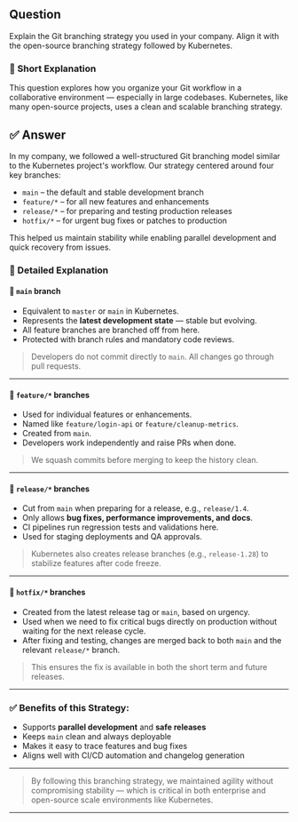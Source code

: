 
## Question  
Explain the Git branching strategy you used in your company. Align it with the open-source branching strategy followed by Kubernetes.

### 📝 Short Explanation  
This question explores how you organize your Git workflow in a collaborative environment — especially in large codebases. Kubernetes, like many open-source projects, uses a clean and scalable branching strategy.

## ✅ Answer  
In my company, we followed a well-structured Git branching model similar to the Kubernetes project's workflow. Our strategy centered around four key branches:

- `main` – the default and stable development branch  
- `feature/*` – for all new features and enhancements  
- `release/*` – for preparing and testing production releases  
- `hotfix/*` – for urgent bug fixes or patches to production

This helped us maintain stability while enabling parallel development and quick recovery from issues.

### 📘 Detailed Explanation  

#### 🔹 `main` branch
- Equivalent to `master` or `main` in Kubernetes.
- Represents the **latest development state** — stable but evolving.
- All feature branches are branched off from here.
- Protected with branch rules and mandatory code reviews.

> Developers do not commit directly to `main`. All changes go through pull requests.

---

#### 🔹 `feature/*` branches
- Used for individual features or enhancements.
- Named like `feature/login-api` or `feature/cleanup-metrics`.
- Created from `main`.
- Developers work independently and raise PRs when done.

> We squash commits before merging to keep the history clean.

---

#### 🔹 `release/*` branches
- Cut from `main` when preparing for a release, e.g., `release/1.4`.
- Only allows **bug fixes, performance improvements, and docs**.
- CI pipelines run regression tests and validations here.
- Used for staging deployments and QA approvals.

> Kubernetes also creates release branches (e.g., `release-1.28`) to stabilize features after code freeze.

---

#### 🔹 `hotfix/*` branches
- Created from the latest release tag or `main`, based on urgency.
- Used when we need to fix critical bugs directly on production without waiting for the next release cycle.
- After fixing and testing, changes are merged back to both `main` and the relevant `release/*` branch.

> This ensures the fix is available in both the short term and future releases.

---

### ✅ Benefits of this Strategy:
- Supports **parallel development** and **safe releases**
- Keeps `main` clean and always deployable
- Makes it easy to trace features and bug fixes
- Aligns well with CI/CD automation and changelog generation

---

> By following this branching strategy, we maintained agility without compromising stability — which is critical in both enterprise and open-source scale environments like Kubernetes.

---
